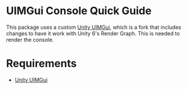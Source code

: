 # UIMGui Console Quick Guide
This package uses a custom [Unity UIMGui](https://github.com/dhavatar/uimgui), which is a fork that includes changes to have it work with Unity 6's Render Graph. This is needed to render the console.

# Requirements
- [Unity UIMGui](https://github.com/dhavatar/uimgui)
